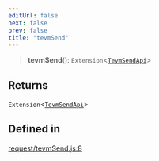 ```yaml
---
editUrl: false
next: false
prev: false
title: "tevmSend"
---
```


> **tevmSend**(): `Extension`\<[`TevmSendApi`](/reference/tevm/decorators/type-aliases/tevmsendapi/)\>

## Returns

`Extension`\<[`TevmSendApi`](/reference/tevm/decorators/type-aliases/tevmsendapi/)\>

## Defined in

[request/tevmSend.js:8](https://github.com/evmts/tevm-monorepo/blob/main/packages/decorators/src/request/tevmSend.js#L8)
